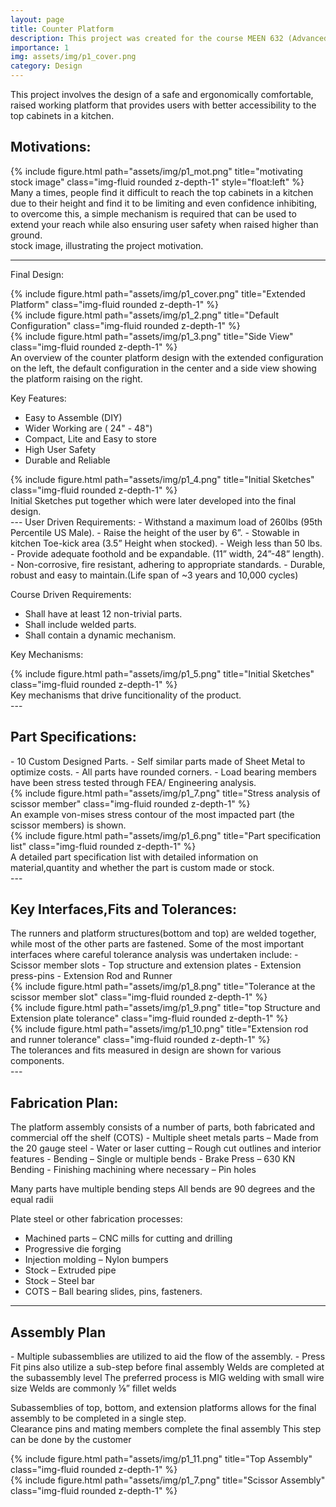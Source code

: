 ```yaml
---
layout: page
title: Counter Platform
description: This project was created for the course MEEN 632 (Advanced Computer Aided Engineering) at Texas A&M University along with three other team-mates.
importance: 1
img: assets/img/p1_cover.png
category: Design
---
```

This project involves the design of a safe and ergonomically comfortable, raised working platform that provides users with better accessibility to the top cabinets in a kitchen.

<h2>Motivations:</h2> 
<div class="row">
    <div class="col-sm mt-3 mt-md-0">
        {% include figure.html path="assets/img/p1_mot.png" title="motivating stock image" class="img-fluid rounded z-depth-1" style="float:left" %}
    </div>
Many a times, people find it difficult to reach the top cabinets in a kitchen due to their height and find it to be limiting and even confidence inhibiting, to overcome this, a simple mechanism is required that can be used to extend your reach while also ensuring user safety when raised higher than ground. 
</div>
<div class="caption">
   stock image, illustrating the project motivation.
</div>

---
Final Design:

<div class="row">
    <div class="col-sm mt-3 mt-md-0">
        {% include figure.html path="assets/img/p1_cover.png" title="Extended Platform" class="img-fluid rounded z-depth-1" %}
    </div>
    <div class="col-sm mt-3 mt-md-0">
        {% include figure.html path="assets/img/p1_2.png" title="Default Configuration" class="img-fluid rounded z-depth-1" %}
    </div>
    <div class="col-sm mt-3 mt-md-0">
        {% include figure.html path="assets/img/p1_3.png" title="Side View" class="img-fluid rounded z-depth-1" %}
    </div>
</div>
<div class="caption">
    An overview of the counter platform design with the extended configuration on the left, the default configuration in the center and a side view showing the platform raising on the right.
</div>

Key Features:
 - Easy to Assemble (DIY)
 - Wider Working are ( 24" - 48")
 - Compact, Lite and Easy to store
 - High User Safety
 - Durable and Reliable

<div class="row">
    <div class="col-sm mt-3 mt-md-0">
        {% include figure.html path="assets/img/p1_4.png" title="Initial Sketches" class="img-fluid rounded z-depth-1" %}
    </div>
</div>
<div class="caption">
   Initial Sketches put together which were later developed into the final design.
</div>
---
User Driven Requirements:
 - Withstand a maximum load of 260lbs (95th Percentile US Male).
 - Raise the height of the user by 6”.
 - Stowable in kitchen Toe-kick area (3.5” Height when stocked).
 - Weigh less than 50 lbs.
 - Provide adequate foothold and be expandable. (11” width, 24”-48” length).
 - Non-corrosive, fire resistant, adhering to appropriate standards.
 - Durable, robust and easy to maintain.(Life span of ~3 years and 10,000 cycles)

Course Driven Requirements:
 - Shall have at least 12 non-trivial parts.
 - Shall include welded parts. 
 - Shall contain a dynamic mechanism.

Key Mechanisms:
<div class="row">
    <div class="col-sm mt-3 mt-md-0">
        {% include figure.html path="assets/img/p1_5.png" title="Initial Sketches" class="img-fluid rounded z-depth-1" %}
    </div>
</div>
<div class="caption">
   Key mechanisms that drive funcitionality of the product.
</div>
---
<h2>Part Specifications:</h2>
 - 10 Custom Designed Parts.
 - Self similar parts made of Sheet Metal to optimize costs.
 - All parts have rounded corners.
 - Load bearing members have been stress tested through FEA/ Engineering analysis.
<div class="row">
    <div class="col-sm mt-3 mt-md-0">
        {% include figure.html path="assets/img/p1_7.png" title="Stress analysis of scissor member" class="img-fluid rounded z-depth-1" %}
    </div>
</div>
<div class="caption">
An example von-mises stress contour of the most impacted part (the scissor members) is shown. 
</div>
<div class="row">
    <div class="col-sm mt-3 mt-md-0">
        {% include figure.html path="assets/img/p1_6.png" title="Part specification list" class="img-fluid rounded z-depth-1" %}
    </div>
</div>

<div class="caption">
A detailed part specification list with detailed information on material,quantity and whether the part is custom made or stock.
</div>
---
<h2> Key Interfaces,Fits and Tolerances: </h2>
The runners and platform structures(bottom and top) are welded together, while most of the other parts are fastened.
Some of the most important interfaces where careful tolerance analysis was undertaken include:
 - Scissor member slots
 - Top structure and extension plates
 - Extension press-pins
 - Extension Rod and Runner
<div class="row">
    <div class="col-sm mt-3 mt-md-0">
        {% include figure.html path="assets/img/p1_8.png" title="Tolerance at the scissor member slot" class="img-fluid rounded z-depth-1" %}
    </div>
    <div class="col-sm mt-3 mt-md-0">
        {% include figure.html path="assets/img/p1_9.png" title="top Structure and Extension plate tolerance" class="img-fluid rounded z-depth-1" %}
    </div>
    <div class="col-sm mt-3 mt-md-0">
        {% include figure.html path="assets/img/p1_10.png" title="Extension rod and runner tolerance" class="img-fluid rounded z-depth-1" %}
    </div>
</div>
<div class="caption">
    The tolerances and fits measured in design are shown for various components.
</div>
---
<h2>Fabrication Plan:</h2>
The platform assembly consists of a number of parts, both fabricated and commercial off the shelf (COTS)
 - Multiple sheet metals parts – Made from the 20 gauge steel
 - Water or laser cutting – Rough cut outlines and interior features
 - Bending – Single or multiple bends
 - Brake Press – 630 KN Bending 
 - Finishing machining where necessary – Pin holes 

Many parts have multiple bending steps
All bends are 90 degrees and the equal radii

Plate steel or other fabrication processes:

 - Machined parts – CNC mills for cutting and drilling
 - Progressive die forging
 - Injection molding – Nylon bumpers 
 - Stock – Extruded pipe
 - Stock – Steel bar
 - COTS – Ball bearing slides, pins, fasteners.
---
<h2> Assembly Plan </h2>
- Multiple subassemblies are utilized to aid the flow of the assembly.
- Press Fit pins also utilize a sub-step before final assembly
Welds are completed at the subassembly level 
The preferred process is MIG welding with small wire size
Welds are commonly ⅛” fillet welds 

Subassemblies of top, bottom, and extension platforms allows for the final assembly to be completed in a single step.  
Clearance pins and mating members complete the final assembly
This step can be done by the customer

<div class="row justify-content-sm-center">
    <div class="col-sm-8 mt-3 mt-md-0">
        {% include figure.html path="assets/img/p1_11.png" title="Top Assembly" class="img-fluid rounded z-depth-1" %}
    </div>
    <div class="col-sm-4 mt-3 mt-md-0">
        {% include figure.html path="assets/img/p1_7.png" title="Scissor Assembly" class="img-fluid rounded z-depth-1" %}
    </div>
</div>
<div class="caption">

<div>

